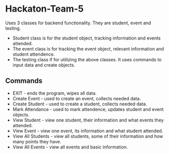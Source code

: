 # Hackaton-Team-5
Uses 3 classes for backend functionality. They are student, event and testing.
* Student class is for the student object, tracking information and events attended. 
* The event class is for tracking the event object, relevant information and student attendence.
* The testing class if for utilizing the above classes. It uses commands to input data and create objects.

## Commands
* EXIT - ends the program, wipes all data.
* Create Event - used to create an event, collects needed data. 
* Create Student - used to create a student, collects needed data. 
* Mark Attendance - used to mark attendence, updates student and event objects.
* View Student - view one student, their information and what events they attended.
* View Event - view one event, its information and what student attended.
* View All Students - view all students, some of their information and how many points they have.
* View All Events - view all events and basic information.
